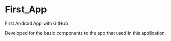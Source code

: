 # First_App
First Android App with GitHub

Developed for the basic components to the app that used in this application.
